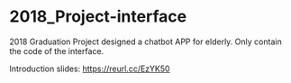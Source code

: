 # 2018_Project-interface
2018 Graduation Project designed a chatbot APP for elderly. Only contain the code of the interface.

Introduction slides: https://reurl.cc/EzYK50
